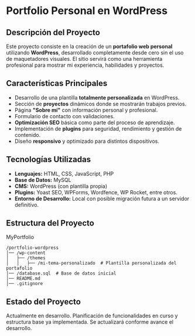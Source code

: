 # **Portfolio Personal en WordPress**

## **Descripción del Proyecto**

Este proyecto consiste en la creación de un **portafolio web personal** utilizando **WordPress**, desarrollado completamente desde cero sin el uso de maquetadores visuales. El sitio servirá como una herramienta profesional para mostrar mi experiencia, habilidades y proyectos.

## **Características Principales**

- Desarrollo de una plantilla **totalmente personalizada** en WordPress.
- Sección de **proyectos** dinámicos donde se mostrarán trabajos previos.
- Página **"Sobre mí"** con información personal y profesional.
- Formulario de contacto con validaciones.
- **Optimización SEO** básica como parte del proceso de aprendizaje.
- Implementación de **plugins** para seguridad, rendimiento y gestión de contenido.
- Diseño **responsivo** y optimizado para distintos dispositivos.

## **Tecnologías Utilizadas**

- **Lenguajes:** HTML, CSS, JavaScript, PHP
- **Base de Datos:** MySQL
- **CMS:** WordPress (con plantilla propia)
- **Plugins:** Yoast SEO, WPForms, Wordfence, WP Rocket, entre otros.
- **Entorno de Desarrollo:** Local con posible migración futura a un servidor definitivo.

## **Estructura del Proyecto**

MyPortfolio

```
/portfolio-wordpress
│── /wp-content
│   ├── /themes
│   │   ├── /mi-tema-personalizado  # Plantilla personalizada del portafolio
│── /database.sql  # Base de datos inicial
│── README.md
│── .gitignore
```

## **Estado del Proyecto**

Actualmente en desarrollo. Planificación de funcionalidades en curso y estructura base ya implementada. Se actualizará conforme avance el desarrollo.

